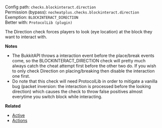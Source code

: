 Config path: `checks.blockinteract.direction`  
Permission (bypass): `nocheatplus.checks.blockinteract.direction`  
Exemption: `BLOCKINTERACT_DIRECTION`  
Better with: `ProtocolLib (plugin)`  


The Direction check forces players to look (eye location) at the block they want to interact with.

**Notes**
* The BukkitAPI throws a interaction event before the place/break events come, so the BLOCKINTERACT_DIRECTION check will pretty much always catch the cheat attempt first before the other two do. If you wish to only check Direction on placing/breaking then disable the interaction one first.
* Do note that this check will need ProtocolLib in order to mitigate a vanilla bug (packet inversion: the interaction is processed before the looking direction) which causes the check to throw false positives almost everytime you switch block while interacting.

**Related**  
* [Active](https://github.com/Updated-NoCheatPlus/Docs/blob/master/Settings/General.md#active)
* [Actions](https://github.com/Updated-NoCheatPlus/Docs/blob/master/Settings/General.md#actions)
